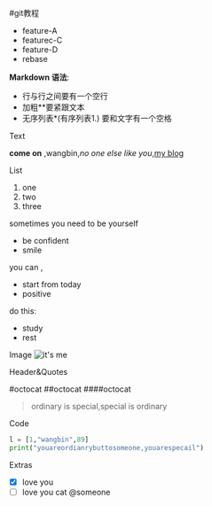 #git教程

- feature-A
- featurec-C
- feature-D
- rebase

**Markdown 语法**:
- 行与行之间要有一个空行
- 加粗**要紧跟文本
- 无序列表*(有序列表1.) 要和文字有一个空格

Text

**come on** ,wangbin,*no one else like you*,[my blog](http://blog.163.com/wangbin_os/)

List

1. one
2. two
3. three

sometimes you need to be yourself

 * be confident
 * smile

you can ,

- start from today
- positive

do this:

  - study
  - rest

Image 
![it's me](https://octodex.github.com/images/yaktocat.png)

Header&Quotes

#octocat
##octocat
####octocat

> ordinary is special,special is ordinary

 Code

```python
l = [1,"wangbin",89]
print("youareordianrybuttosomeone,youarespecail")
```

Extras

- [x] love you
- [ ] love you cat
@someone
